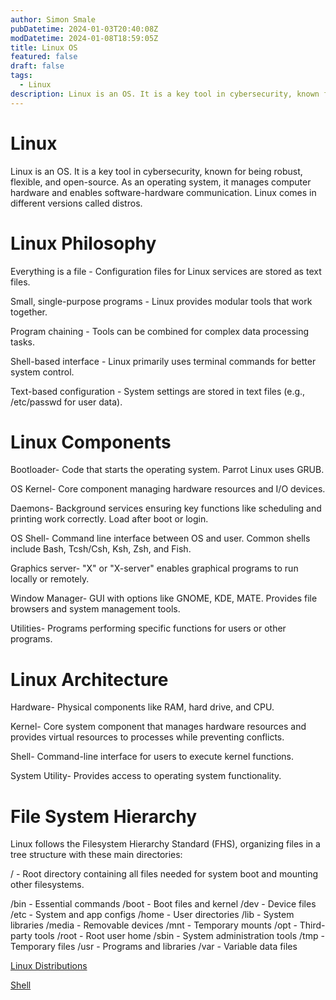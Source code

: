 ```yaml
---
author: Simon Smale
pubDatetime: 2024-01-03T20:40:08Z
modDatetime: 2024-01-08T18:59:05Z
title: Linux OS
featured: false
draft: false
tags:
  - Linux
description: Linux is an OS. It is a key tool in cybersecurity, known for being robust, flexible, and open-source. As an operating system, it manages computer hardware and enables software-hardware communication. Linux comes in different versions called distros.
---
```


# Linux

Linux is an OS. It is a key tool in cybersecurity, known for being robust, flexible, and open-source. As an operating system, it manages computer hardware and enables software-hardware communication. Linux comes in different versions called distros.

# Linux Philosophy

Everything is a file - Configuration files for Linux services are stored as text files.

Small, single-purpose programs - Linux provides modular tools that work together.

Program chaining - Tools can be combined for complex data processing tasks.

Shell-based interface - Linux primarily uses terminal commands for better system control.

Text-based configuration - System settings are stored in text files (e.g., /etc/passwd for user data).

# Linux Components

Bootloader- Code that starts the operating system. Parrot Linux uses GRUB.

OS Kernel- Core component managing hardware resources and I/O devices.

Daemons- Background services ensuring key functions like scheduling and printing work correctly. Load after boot or login.

OS Shell- Command line interface between OS and user. Common shells include Bash, Tcsh/Csh, Ksh, Zsh, and Fish.

Graphics server- "X" or "X-server" enables graphical programs to run locally or remotely.

Window Manager- GUI with options like GNOME, KDE, MATE. Provides file browsers and system management tools.

Utilities- Programs performing specific functions for users or other programs.

# Linux Architecture

Hardware- Physical components like RAM, hard drive, and CPU.

Kernel- Core system component that manages hardware resources and provides virtual resources to processes while preventing conflicts.

Shell- Command-line interface for users to execute kernel functions.

System Utility- Provides access to operating system functionality.

# File System Hierarchy

Linux follows the Filesystem Hierarchy Standard (FHS), organizing files in a tree structure with these main directories:

/ - Root directory containing all files needed for system boot and mounting other filesystems.

/bin - Essential commands
/boot - Boot files and kernel
/dev - Device files
/etc - System and app configs
/home - User directories
/lib - System libraries
/media - Removable devices
/mnt - Temporary mounts
/opt - Third-party tools
/root - Root user home
/sbin - System administration tools
/tmp - Temporary files
/usr - Programs and libraries
/var - Variable data files

[Linux Distributions](LinuxDistributions.md)

[Shell](Shell.md)